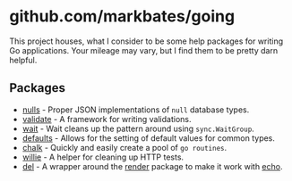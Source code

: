 # github.com/markbates/going

This project houses, what I consider to be some help packages for writing Go applications. Your mileage may vary, but I find them to be pretty darn helpful.

## Packages

* [nulls](http://github.com/markbates/going/nulls) - Proper JSON implementations of `null` database types.
* [validate](http://github.com/markbates/going/validate) - A framework for writing validations.
* [wait](http://github.com/markbates/going/wait) - Wait cleans up the pattern around using `sync.WaitGroup`.
* [defaults](http://github.com/markbates/going/defaults) - Allows for the setting of default values for common types.
* [chalk](http://github.com/markbates/going/chalk) - Quickly and easily create a pool of `go routines`.
* [willie](http://github.com/markbates/going/willie) - A helper for cleaning up HTTP tests.
* [del](http://github.com/markbates/going/del) - A wrapper around the [render](https://github.com/unrolled/render) package to make it work with [echo](https://github.com/labstack/echo).

